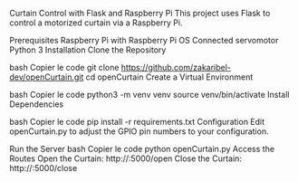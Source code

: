 Curtain Control with Flask and Raspberry Pi
This project uses Flask to control a motorized curtain via a Raspberry Pi.

Prerequisites
Raspberry Pi with Raspberry Pi OS
Connected servomotor
Python 3
Installation
Clone the Repository

bash
Copier le code
git clone https://github.com/zakaribel-dev/openCurtain.git
cd openCurtain
Create a Virtual Environment

bash
Copier le code
python3 -m venv venv
source venv/bin/activate
Install Dependencies

bash
Copier le code
pip install -r requirements.txt
Configuration
Edit openCurtain.py to adjust the GPIO pin numbers to your configuration.

Run the Server
bash
Copier le code
python openCurtain.py
Access the Routes
Open the Curtain: http://<RaspberryPiAddress>:5000/open
Close the Curtain: http://<RaspberryPiAddress>:5000/close